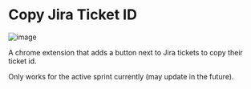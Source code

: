 # Copy Jira Ticket ID

![image](https://user-images.githubusercontent.com/4729966/208930320-84365c98-6502-40ff-893d-d51436a68485.png)

A chrome extension that adds a button next to Jira tickets to copy their ticket id.

Only works for the active sprint currently (may update in the future).
